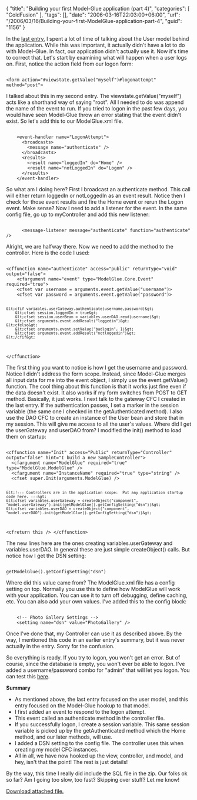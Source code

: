 {
	"title": "Building your first Model-Glue application (part 4)",
	"categories": [
		"ColdFusion"
	],
	"tags": [],
	"date": "2006-03-16T22:03:00+06:00",
	"url": "/2006/03/16/Building-your-first-ModelGlue-application-part-4",
	"guid": "1156"
}

In the <a href="http://ray.camdenfamily.com/index.cfm/2006/3/16/Building-your-first-ModelGlue-application-part-3">last entry</a>, I spent a lot of time of talking about the User model behind the application. While this was important, it actually didn't have a lot to do with Model-Glue. In fact, our application didn't actually use it. Now it's time to correct that. Let's start by examining what will happen when a user logs on. First, notice the action field from our logon form:
<!--more-->
<code>
&lt;form action="#viewstate.getValue("myself")#logonattempt" method="post"&gt;
</code>

I talked about this in my second entry. The viewstate.getValue("myself") acts like a shorthand way of saying "root". All I needed to do was append the name of the event to run. If you tried to logon in the past few days, you would have seen Model-Glue throw an error stating that the event didn't exist. So let's add this to our ModelGlue.xml file.

<code>
    &lt;event-handler name="LogonAttempt"&gt;
      &lt;broadcasts&gt;
      	&lt;message name="authenticate" /&gt;
      &lt;/broadcasts&gt;
      &lt;results&gt;
      	&lt;result name="loggedIn" do="Home" /&gt;
      	&lt;result name="notLoggedIn" do="Logon" /&gt;
      &lt;/results&gt;
    &lt;/event-handler&gt;
</code>

So what am I doing here? First I broadcast an authenticate method. This call will either return loggedIn or notLoggedIn as an event result. Notice then I check for those event results and fire the Home event or rerun the Logon event. Make sense? Now I need to add a listener for the event. In the same config file, go up to myController and add this new listener:

<code>
      &lt;message-listener message="authenticate" function="authenticate" /&gt;
</code>

Alright, we are halfway there. Now we need to add the method to the controller. Here is the code I used:

<code>
&lt;cffunction name="authenticate" access="public" returnType="void" output="false"&gt;
	&lt;cfargument name="event" type="ModelGlue.Core.Event" required="true"&gt;
	&lt;cfset var username = arguments.event.getValue("username")&gt;
	&lt;cfset var password = arguments.event.getValue("password")&gt;
		
	&lt;cfif variables.userGateway.authenticate(username,password)&gt;
		&lt;cfset session.loggedIn = true&gt;
		&lt;cfset session.userBean = variables.userDAO.read(username)&gt;
		&lt;cfset arguments.event.addResult("loggedin")&gt;
	&lt;cfelse&gt;
		&lt;cfset arguments.event.setValue("badlogin", 1)&gt;
		&lt;cfset arguments.event.addResult("notloggedin")&gt;
	&lt;/cfif&gt;
	
&lt;/cffunction&gt;
</code>

The first thing you want to notice is how I get the username and password. Notice I didn't address the form scope. Instead, since Model-Glue merges all input data for me into the event object, I simply use the event.getValue() function. The cool thing about this function is that it works just fine even if the data doesn't exist. It also works if my form switches from POST to GET method. Basically, it just works. I next talk to the gateway CFC I created in the last entry. If the authentication passes, I set a marker in the session variable (the same one I checked in the getAuthenticated method). I also use the DAO CFC to create an instance of the User bean and store that in my session. This will give me access to all the user's values. Where did I get the userGateway and userDAO from? I modified the init() method to load them on startup:

<code>
&lt;cffunction name="Init" access="Public" returnType="Controller" output="false" hint="I build a new SampleController"&gt;
  &lt;cfargument name="ModelGlue" required="true" type="ModelGlue.ModelGlue" /&gt;
  &lt;cfargument name="InstanceName" required="true" type="string" /&gt;
  &lt;cfset super.Init(arguments.ModelGlue) /&gt;

	&lt;!--- Controllers are in the application scope:  Put any application startup code here. ---&gt;
	&lt;cfset variables.userGateway = createObject("component", "model.userGateway").init(getModelGlue().getConfigSetting("dsn"))&gt;
	&lt;cfset variables.userDAO = createObject("component", "model.userDAO").init(getModelGlue().getConfigSetting("dsn"))&gt;

  &lt;cfreturn this /&gt;
&lt;/cffunction&gt;
</code>

The new lines here are the ones creating variables.userGateway and variables.userDAO. In general these are just simple createObject() calls. But notice how I get the DSN setting:

<code>
getModelGlue().getConfigSetting("dsn")
</code>

Where did this value came from? The ModelGlue.xml file has a config setting on top. Normally you use this to define how ModelGlue will work with your application. You can use it to turn off debugging, define caching, etc. You can also add your own values. I've added this to the config block:

<code>
    &lt;!-- Photo Gallery Settings --&gt;
    &lt;setting name="dsn" value="PhotoGallery" /&gt;
</code>

Once I've done that, my Controller can use it as described above. By the way, I mentioned this code in an earlier entry's summary, but it was never actually in the entry. Sorry for the confusion. 

So everything is ready. If you try to logon, you won't get an error. But of course, since the database is empty, you won't ever be able to logon. I've added a username/password combo for "admin" that will let you logon. You can test this <a href="http://pg1.camdenfamily.com">here</a>.

<b>Summary</b>

<ul>
<li>As mentioned above, the last entry focused on the user model, and this entry focused on the Model-Glue hookup to that model.
<li>I first added an event to respond to the logon attempt.
<li>This event called an authenticate method in the controller file.
<li>If you successfully logon, I create a session variable. This same session variable is picked up by the getAuthenticated method which the Home method, and our later methods, will use. 
<li>I added a DSN setting to the config file. The controller uses this when creating my model CFC instances.
<li>All in all, we have now hooked up the view, controller, and model, and hey, isn't that the point! The rest is just details! 
</ul>

By the way, this time I really did include the SQL file in the zip. Our folks ok so far? Am I going too slow, too fast? Skipping over stuff? Let me know!<p><a href='enclosures/D%3A%5Cwebsites%5Ccamdenfamily%5Csource%5Cmorpheus%5Cblog%5Cenclosures%2Fwwwroot3%2Ezip'>Download attached file.</a></p>